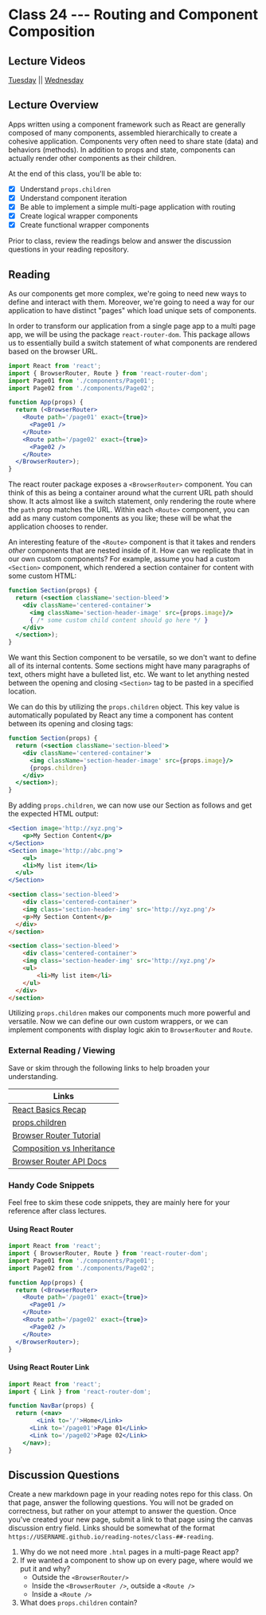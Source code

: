 # Class 24 --- Routing and Component Composition

## Lecture Videos

[Tuesday]() || [Wednesday](https://www.youtube.com/watch?v=JPl9q1_CeGg)

## Lecture Overview

Apps written using a component framework such as React are generally composed of many components, assembled hierarchically to create a cohesive application. Components very often need to share state (data) and behaviors (methods). In addition to props and state, components can actually render other components as their children.

At the end of this class, you'll be able to:

-   [x] Understand `props.children`
-   [x] Understand component iteration 
-   [x] Be able to implement a simple multi-page application with routing 
-   [x] Create logical wrapper components
-   [x] Create functional wrapper components

Prior to class, review the readings below and answer the discussion questions in your reading repository.

## Reading

As our components get more complex, we're going to need new ways to define and interact with them. Moreover, we're going to need a way for our application to have distinct "pages" which load unique sets of components. 

In order to transform our application from a single page app to a multi page app, we will be using the package `react-router-dom`. This package allows us to essentially build a switch statement of what components are rendered based on the browser URL. 

```jsx
import React from 'react';
import { BrowserRouter, Route } from 'react-router-dom'; 
import Page01 from './components/Page01'; 
import Page02 from './components/Page02'; 

function App(props) {
  return (<BrowserRouter>
  	<Route path='/page01' exact={true}>
      <Page01 />
    </Route>
    <Route path='/page02' exact={true}>
      <Page02 />
    </Route>
  </BrowserRouter>);
}
```

The react router package exposes a `<BrowserRouter>` component. You can think of this as being a container around what the current URL path should show. It acts almost like a switch statement, only rendering the route where the `path` prop matches the URL. Within each `<Route>` component, you can add as many custom components as you like; these will be what the application chooses to render. 

An interesting feature of the `<Route>` component is that it takes and renders *other* components that are nested inside of it. How can we replicate that in our own custom components? For example, assume you had a custom `<Section>` component, which rendered a section container for content with some custom HTML: 

```jsx
function Section(props) {
  return (<section className='section-bleed'>
  	<div className='centered-container'>
      <img className='section-header-image' src={props.image}/>
      { /* some custom child content should go here */ }
    </div>
  </section>); 
}
```

We want this Section component to be versatile, so we don't want to define all of its internal contents. Some sections might have many paragraphs of text, others might have a bulleted list, etc. We want to let anything nested between the opening and closing `<Section>` tag to be pasted in a specified location. 

We can do this by utilizing the `props.children` object. This key value is automatically populated by React any time a component has content between its opening and closing tags: 

```jsx
function Section(props) {
  return (<section className='section-bleed'>
  	<div className='centered-container'>
      <img className='section-header-image' src={props.image}/>
      {props.children}
    </div>
  </section>); 
}
```

By adding `props.children`, we can now use our Section as follows and get the expected HTML output: 

```jsx
<Section image='http://xyz.png'>
	<p>My Section Content</p>
</Section>
<Section image='http://abc.png'>
	<ul>
  	<li>My list item</li>
  </ul>
</Section>
```

```html
<section class='section-bleed'>
	<div class='centered-container'>
    <img class='section-header-img' src='http://xyz.png'/>
    <p>My Section Content</p>
  </div>
</section>

<section class='section-bleed'>
	<div class='centered-container'>
    <img class='section-header-img' src='http://xyz.png'/>
    <ul>
  		<li>My list item</li>
  	</ul>
  </div>
</section>
```

Utilizing `props.children` makes our components much more powerful and versatile. Now we can define our own custom wrappers, or we can implement components with display logic akin to `BrowserRouter` and `Route`. 

### External Reading / Viewing

Save or skim through the following links to help broaden your understanding.

| Links                                                        |
| ------------------------------------------------------------ |
| [React Basics Recap](https://medium.freecodecamp.org/these-are-the-concepts-you-should-know-in-react-js-after-you-learn-the-basics-ee1d2f4b8030) |
| [props.children](https://codeburst.io/a-quick-intro-to-reacts-props-children-cb3d2fce4891) |
| [Browser Router Tutorial](https://blog.pshrmn.com/entry/simple-react-router-v4-tutorial/) |
| [Composition vs Inheritance](https://reactjs.org/docs/composition-vs-inheritance.html) |
| [Browser Router API Docs](https://reacttraining.com/react-router/web/api) |

### Handy Code Snippets

Feel free to skim these code snippets, they are mainly here for your reference after class lectures.

#### Using React Router

```jsx
import React from 'react';
import { BrowserRouter, Route } from 'react-router-dom'; 
import Page01 from './components/Page01'; 
import Page02 from './components/Page02'; 

function App(props) {
  return (<BrowserRouter>
  	<Route path='/page01' exact={true}>
      <Page01 />
    </Route>
    <Route path='/page02' exact={true}>
      <Page02 />
    </Route>
  </BrowserRouter>);
}
```

#### Using React Router Link

```jsx
import React from 'react';
import { Link } from 'react-router-dom'; 

function NavBar(props) {
  return (<nav>
    	<Link to='/'>Home</Link>
      <Link to='/page01'>Page 01</Link>
      <Link to='/page02'>Page 02</Link>
    </nav>);
}
```

## Discussion Questions

Create a new markdown page in your reading notes repo for this class. On that page, answer the following questions. You will not be graded on correctness, but rather on your attempt to answer the question. Once you've created your new page, submit a link to that page using the canvas discussion entry field. Links should be somewhat of the format `https://USERNAME.github.io/reading-notes/class-##-reading`.

1. Why do we not need more `.html` pages in a multi-page React app? 
2. If we wanted a component to show up on every page, where would we put it and why?
   - Outside the `<BrowserRouter/>`
   - Inside the `<BrowserRouter />`, outside a `<Route />`
   - Inside a `<Route />`
3. What does `props.children` contain? 